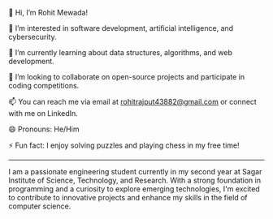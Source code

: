 👋 Hi, I’m Rohit Mewada!

👀 I’m interested in software development, artificial intelligence, and cybersecurity.

🌱 I’m currently learning about data structures, algorithms, and web development.

💞️ I’m looking to collaborate on open-source projects and participate in coding competitions.

📫 You can reach me via email at rohitrajput43882@gmail.com or connect with me on LinkedIn.

😄 Pronouns: He/Him

⚡ Fun fact: I enjoy solving puzzles and playing chess in my free time!

---

I am a passionate engineering student currently in my second year at Sagar Institute of Science, Technology, and Research. With a strong foundation in programming and a curiosity to explore emerging technologies, I'm excited to contribute to innovative projects and enhance my skills in the field of computer science.

